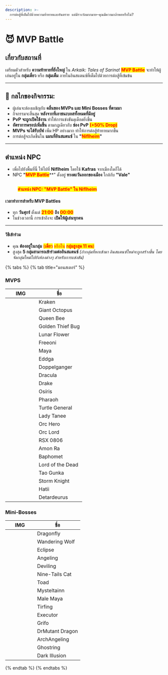 ```yaml
---
description: >-
  การต่อสู้ที่เต็มไปด้วยความท้าทายและอันตราย แต่มีรางวัลมากมาย—คุณมีความกล้าพอหรือไม่?
---
```


# 😈 MVP Battle

## **เกี่ยวกับสถานที่**

เตรียมตัวสำหรับ **ความท้าทายที่ยิ่งใหญ่** ใน _Arkaik: Tales of Sarina_! <mark style="color:red;">**MVP Battle**</mark> จะทำให้ผู้เล่นอยู่ใน **กลุ่มเดี่ยว** หรือ **กลุ่มเต็ม** ภายในอินสแตนซ์ที่เต็มไปด้วยการต่อสู้ที่เข้มข้น

***

## **🔷 กลไกของกิจกรรม:**

* ผู้เล่นจะต้องเผชิญกับ **คลื่นของ MVPs และ Mini Bosses ที่ตามมา** 
* กิจกรรมจะสิ้นสุด **หลังจากที่เอาชนะบอสทั้งหมดที่มีอยู่**
* **PvP จะถูกเปิดใช้งาน** ทำให้การแข่งขันดุเดือดยิ่งขึ้น
* **อัตราการดรอปเพิ่มขึ้น** ตามกฎเดียวกับ **ช่อง PvP** <mark style="color:red;">**(+50% Drop)**</mark>
* **MVPs จะได้รับบัฟ** เพิ่ม HP อย่างมาก ทำให้การต่อสู้ท้าทายมากขึ้น
* การต่อสู้จะเกิดขึ้นใน **แผนที่อินสแตนซ์** ใน **"**<mark style="color:red;">**Niflheim**</mark>**"**

***

## **ตำแหน่ง NPC**

* เพื่อไปยังพื้นที่นี้ ให้ไปที่ **Niflheim** โดยใช้ **Kafras** จากเมืองใดก็ได้
* NPC **"**<mark style="color:red;">**MVP Battle**</mark>**" ตั้งอยู่ **ทางตะวันออกของเมือง** ใกล้กับ **"Vale"**

<figure><img src="../.gitbook/assets/1.png" alt=""><figcaption><p><mark style="color:red;"><strong>ตำแหน่ง NPC: "MVP Battle" ใน Niflheim</strong></mark></p></figcaption></figure>

#### **เวลาทำการสำหรับ MVP Battles**

* ทุก **วันศุกร์** ตั้งแต่ <mark style="color:red;">**21:00**</mark> **ถึง** <mark style="color:red;">**00:00**</mark>
* ในช่วงเวลานี้ การเข้าถึงจะ **เปิดให้ผู้เล่นทุกคน**

***

#### **วิธีเข้าร่วม**

* คุณ **ต้องอยู่ในกลุ่ม** <mark style="color:red;">(</mark><mark style="color:red;">**เดี่ยว**</mark> <mark style="color:red;"></mark><mark style="color:red;">หรือใน</mark> <mark style="color:red;"></mark><mark style="color:red;">**กลุ่มสูงสุด 11 คน**</mark><mark style="color:red;">)</mark>
* สูงสุด **5 กลุ่มสามารถเข้าร่วมต่ออินสแตนซ์** _(ถ้ากลุ่มที่หกเข้ามา อินสแตนซ์ใหม่จะถูกสร้างขึ้น โดยจัดกลุ่มใหม่ไปยังห้องต่างๆ สำหรับการแข่งขัน)_

{% tabs %}
{% tab title="มอนสเตอร์" %}
### **MVPS**

<table data-full-width="true"><thead><tr><th width="83">IMG</th><th>ชื่อ</th></tr></thead><tbody><tr><td><img src="../.gitbook/assets/2202.png" alt=""></td><td>Kraken</td></tr><tr><td><img src="../.gitbook/assets/2194.png" alt=""></td><td>Giant Octopus</td></tr><tr><td><img src="../.gitbook/assets/1059.png" alt=""></td><td>Queen Bee</td></tr><tr><td><img src="../.gitbook/assets/1086.png" alt=""></td><td>Golden Thief Bug</td></tr><tr><td><img src="../.gitbook/assets/1150.png" alt=""></td><td>Lunar Flower</td></tr><tr><td><img src="../.gitbook/assets/1159.png" alt=""></td><td>Freeoni</td></tr><tr><td><img src="../.gitbook/assets/1147.png" alt=""></td><td>Maya</td></tr><tr><td><img src="../.gitbook/assets/1115.png" alt=""></td><td>Eddga</td></tr><tr><td><img src="../.gitbook/assets/1046.png" alt=""></td><td>Doppelganger</td></tr><tr><td><img src="../.gitbook/assets/1389.png" alt=""></td><td>Dracula</td></tr><tr><td><img src="../.gitbook/assets/1112.png" alt=""></td><td>Drake</td></tr><tr><td><img src="../.gitbook/assets/1038.png" alt=""></td><td>Osíris</td></tr><tr><td><img src="../.gitbook/assets/1157.png" alt=""></td><td>Pharaoh</td></tr><tr><td><img src="../.gitbook/assets/1312.png" alt=""></td><td>Turtle General</td></tr><tr><td><img src="../.gitbook/assets/1688.png" alt=""></td><td>Lady Tanee</td></tr><tr><td><img src="../.gitbook/assets/20571.png" alt=""></td><td>Orc Hero</td></tr><tr><td><img src="../.gitbook/assets/3902.png" alt=""></td><td>Orc Lord</td></tr><tr><td><img src="../.gitbook/assets/1623.png" alt=""></td><td>RSX 0806</td></tr><tr><td><img src="../.gitbook/assets/1511.png" alt=""></td><td>Amon Ra</td></tr><tr><td><img src="../.gitbook/assets/1039.png" alt=""></td><td>Baphomet</td></tr><tr><td><img src="../.gitbook/assets/1373.png" alt=""></td><td>Lord of the Dead</td></tr><tr><td><img src="../.gitbook/assets/1583.png" alt=""></td><td>Tao Gunka</td></tr><tr><td><img src="../.gitbook/assets/1251 (1).png" alt=""></td><td>Storm Knight</td></tr><tr><td><img src="../.gitbook/assets/1252 (1).png" alt=""></td><td>Hatii</td></tr><tr><td><img src="../.gitbook/assets/download.png" alt=""></td><td>Detardeurus</td></tr></tbody></table>

### Mini-Bosses

<table><thead><tr><th width="78">IMG</th><th>ชื่อ</th></tr></thead><tbody><tr><td><img src="../.gitbook/assets/1091.png" alt=""></td><td>Dragonfly</td></tr><tr><td><img src="../.gitbook/assets/1092.png" alt=""></td><td>Wandering Wolf</td></tr><tr><td><img src="../.gitbook/assets/1093.png" alt=""></td><td>Eclipse</td></tr><tr><td><img src="../.gitbook/assets/1096.png" alt=""></td><td>Angeling</td></tr><tr><td><img src="../.gitbook/assets/2933.png" alt=""></td><td>Deviling</td></tr><tr><td><img src="../.gitbook/assets/1307.png" alt=""></td><td>Nine-Tails Cat</td></tr><tr><td><img src="../.gitbook/assets/1012.png" alt=""></td><td>Toad</td></tr><tr><td><img src="../.gitbook/assets/2041.png" alt=""></td><td>Mysteltainn</td></tr><tr><td><img src="../.gitbook/assets/1289.png" alt=""></td><td>Male Maya </td></tr><tr><td><img src="../.gitbook/assets/1204.png" alt=""></td><td>Tirfing</td></tr><tr><td><img src="../.gitbook/assets/1205.png" alt=""></td><td>Executor</td></tr><tr><td><img src="../.gitbook/assets/1259.png" alt=""></td><td>Grifo</td></tr><tr><td><img src="../.gitbook/assets/1262.png" alt=""></td><td>DrMutant Dragon</td></tr><tr><td><img src="../.gitbook/assets/1388.png" alt=""></td><td>ArchAngeling</td></tr><tr><td><img src="../.gitbook/assets/1120.png" alt=""></td><td>Ghostring</td></tr><tr><td><img src="../.gitbook/assets/1302.png" alt=""></td><td>Dark Illusion</td></tr></tbody></table>
{% endtab %}
{% endtabs %}